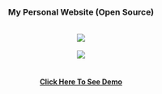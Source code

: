 <div align="center">
  <h3><b>My Personal Website (Open Source)</b></h3><br>
  <img src="https://i.pinimg.com/originals/4e/c6/a6/4ec6a63cf14b6784b1c04083d1a22af7.gif">
  <br><br>
  <a href="//github.com/Azyansah"><img src="https://img.shields.io/badge/Author-Zyy.-blue.svg?style=for-the-badge&logo=github?logoWidth=10"/><a/>
  <br><br>
<br>
  <a href="https://azyansah.tech/"><strong>Click Here To See Demo
</div>
